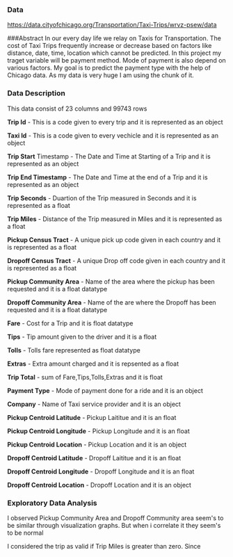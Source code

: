 ### Data
https://data.cityofchicago.org/Transportation/Taxi-Trips/wrvz-psew/data

###Abstract
In our every day life we relay on Taxis for Transportation. The cost of Taxi Trips frequently increase or decrease based on factors like distance, date, time, location which cannot be predicted. In this project my traget variable will be payment method. Mode of payment is also depend on various factors. My goal is to predict the payment type with the help of Chicago data. As my data is very huge I am using the chunk of it.

### Data Description
This data consist of 23 columns and 99743 rows

**Trip Id** - This is a code given to every trip and it is represented as an object

**Taxi Id** - This is a code given to every vechicle and it is represented as an object

**Trip Start** Timestamp - The Date and Time at Starting of a Trip and it is represented as an object

**Trip End Timestamp** - The Date and Time at the end of a Trip and it is represented as an object

**Trip Seconds** - Duartion of the Trip measured in Seconds and it is represented as a float

**Trip Miles** - Distance of the Trip measured in Miles and it is represented as a float

**Pickup Census Tract** - A unique pick up code given in each country and it is represented as a float

**Dropoff Census Tract** - A unique Drop off code given in each country and it is represented as a float

**Pickup Community Area** - Name of the area where the pickup has been requested and it is a float datatype

**Dropoff Community Area** - Name of the are where the Dropoff has been requested and it is a float datatype

**Fare** - Cost for a Trip and it is float datatype

**Tips** - Tip amount given to the driver and it is a float 

**Tolls** - Tolls fare represented as float datatype

**Extras** - Extra amount charged and it is repsented as a float

**Trip Total** - sum of Fare,Tips,Tolls,Extras and it is float 

**Payment Type** - Mode of payment done for a ride and it is an object

**Company** - Name of Taxi service provider and it is an object

**Pickup Centroid Latitude** - Pickup Laititue and it is an float

**Pickup Centroid Longitude** - Pickup Longitude and it is an float

**Pickup Centroid Location** - Pickup Location and it is an object

**Dropoff Centroid Latitude** - Dropoff Laititue and it is an float

**Dropoff Centroid Longitude** - Dropoff Longitude and it is an float

**Dropoff Centroid  Location** - Dropoff Location and it is an object


### Exploratory Data Analysis
I observed Pickup Community Area and Dropoff Community area seem's to be similar through visualization graphs. But when i correlate it they seem's to be normal

I considered the trip as valid if Trip Miles is greater than zero. Since 

